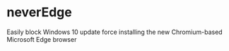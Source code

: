 # neverEdge
Easily block Windows 10 update force installing the new Chromium-based Microsoft Edge browser
